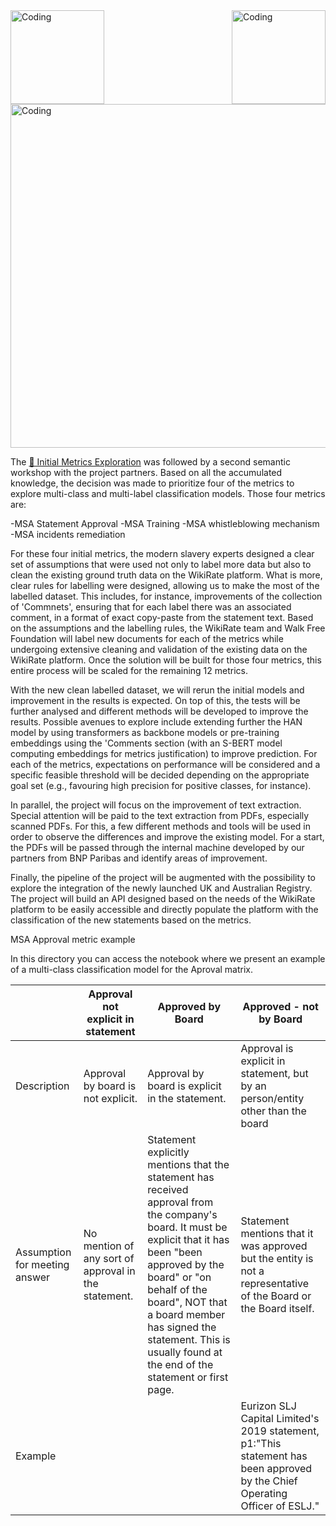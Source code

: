 

<img align="left" alt="Coding" width="150" src="https://user-images.githubusercontent.com/64998301/143171138-777e6d3d-3442-4872-8ada-e1bd311a49f9.png">

<img align="right" alt="Coding" width="150" src="https://user-images.githubusercontent.com/64998301/143171267-86860e2b-8a25-440e-b778-a860ceac7e99.png">

<img align="center" alt="Coding" width="550" src="https://cdn.dribbble.com/users/917530/screenshots/2879128/media/6008ce6d81787b9aa0ed9c0101b75567.gif">





The [📔 Initial Metrics Exploration](https://github.com/the-future-society/Project-AIMS-AI-against-Modern-Slavery/tree/main/%F0%9F%93%94%20Initial%20Metrics%20Exploration)  was followed by a second semantic workshop with the project partners. Based on all the accumulated knowledge, the decision was made to prioritize four of the metrics to explore multi-class and multi-label classification models.  Those four metrics are: 

-MSA Statement Approval
-MSA Training
-MSA whistleblowing mechanism
-MSA incidents remediation

For these four initial metrics, the modern slavery experts designed a clear set of assumptions that were used not only to label more data but also to clean the existing ground truth data on the WikiRate platform. What is more, clear rules for labelling were designed, allowing us to make the most of the labelled dataset. This includes, for instance, improvements of the collection of 'Commnets', ensuring that for each label there was an associated comment, in a format of exact copy-paste from the statement text. Based on the assumptions and the labelling rules, the WikiRate team and Walk Free Foundation will label new documents for each of the metrics while undergoing extensive cleaning and validation of the existing data on the WikiRate platform. Once the solution will be built for those four metrics, this entire process will be scaled for the remaining 12 metrics. 

With the new clean labelled dataset, we will rerun the initial models and improvement in the results is expected. On top of this, the tests will be further analysed and different methods will be developed to improve the results. Possible avenues to explore include extending further the HAN model by using transformers as backbone models or pre-training embeddings using the 'Comments section (with an S-BERT model computing embeddings for metrics justification) to improve prediction. For each of the metrics, expectations on performance will be considered and a specific feasible threshold will be decided depending on the appropriate goal set (e.g., favouring high precision for positive classes, for instance).

In parallel, the project will focus on the improvement of text extraction. Special attention will be paid to the text extraction from PDFs, especially scanned PDFs. For this, a few different methods and tools will be used in order to observe the differences and improve the existing model. For a start, the PDFs will be passed through the internal machine developed by our partners from BNP Paribas and identify areas of improvement. 

Finally, the pipeline of the project will be augmented with the possibility to explore the integration of the newly launched UK and Australian Registry. The project will build an API designed based on the needs of the WikiRate platform to be easily accessible and directly populate the platform with the classification of the new statements based on the metrics. 


MSA Approval metric example

In this directory you can access the notebook where we present an example of a multi-class classification model for the Aproval matrix. 

| |Approval not explicit in statement| Approved by Board| Approved - not by Board
|-|--------------------------------------------|---------------------------|--------------------------------|
|Description| Approval by board is not explicit.| Approval by board is explicit in the statement.| Approval is explicit in statement, but by an person/entity other than the board|
|Assumption for meeting answer|No mention of any sort of approval in the statement.|Statement explicitly mentions that the statement has received approval from the company's board. It must be explicit that it has been "been approved by the board" or "on behalf of the board", NOT that a board member has signed the statement. This is usually found at the end of the statement or first page.|Statement mentions that it was approved but the entity is not a representative of the Board or the Board itself.|
|Example| | | Eurizon SLJ Capital Limited's 2019 statement, p1:"This statement has been approved by the Chief Operating Officer of ESLJ." |



